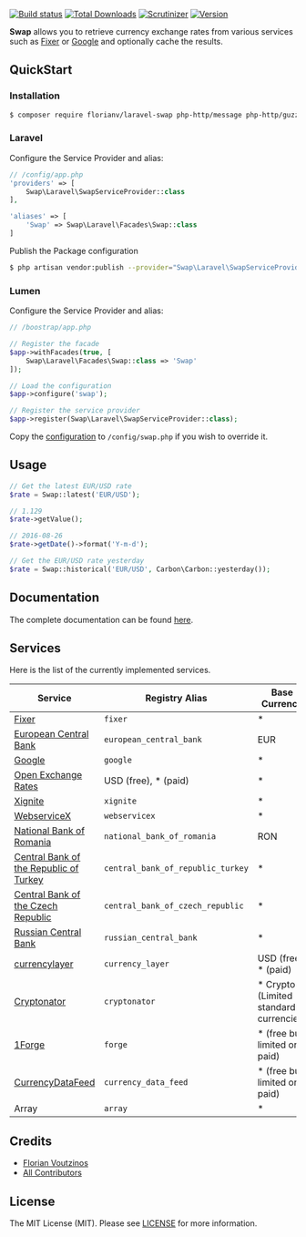 [![Build status](http://img.shields.io/travis/florianv/laravel-swap.svg?style=flat-square)](https://travis-ci.org/florianv/laravel-swap)
[![Total Downloads](https://img.shields.io/packagist/dt/florianv/laravel-swap.svg?style=flat-square)](https://packagist.org/packages/florianv/laravel-swap)
[![Scrutinizer](https://img.shields.io/scrutinizer/g/florianv/laravel-swap.svg?style=flat-square)](https://scrutinizer-ci.com/g/florianv/laravel-swap)
[![Version](http://img.shields.io/packagist/v/florianv/laravel-swap.svg?style=flat-square)](https://packagist.org/packages/florianv/laravel-swap)

**Swap** allows you to retrieve currency exchange rates from various services such as [Fixer](http://fixer.io) or [Google](https://google.com/) and optionally cache the results.

## QuickStart

### Installation

```bash
$ composer require florianv/laravel-swap php-http/message php-http/guzzle6-adapter
```

### Laravel

Configure the Service Provider and alias:

```php
// /config/app.php
'providers' => [
    Swap\Laravel\SwapServiceProvider::class
],

'aliases' => [
    'Swap' => Swap\Laravel\Facades\Swap::class
]
```

Publish the Package configuration

```bash
$ php artisan vendor:publish --provider="Swap\Laravel\SwapServiceProvider"
```

### Lumen

Configure the Service Provider and alias:

```php
// /boostrap/app.php

// Register the facade
$app->withFacades(true, [
    Swap\Laravel\Facades\Swap::class => 'Swap'
]);

// Load the configuration
$app->configure('swap');

// Register the service provider
$app->register(Swap\Laravel\SwapServiceProvider::class);
```

Copy the [configuration](config/swap.php) to `/config/swap.php` if you wish to override it.

## Usage

```php
// Get the latest EUR/USD rate
$rate = Swap::latest('EUR/USD');

// 1.129
$rate->getValue();

// 2016-08-26
$rate->getDate()->format('Y-m-d');

// Get the EUR/USD rate yesterday
$rate = Swap::historical('EUR/USD', Carbon\Carbon::yesterday());
```

## Documentation

The complete documentation can be found [here](https://github.com/florianv/laravel-swap/blob/master/doc/readme.md).

## Services

Here is the list of the currently implemented services.

| Service | Registry Alias | Base Currency | Quote Currency | Historical |
|----------------------------------------------------------------|---------------|----------------------|----------------|----------------|
| [Fixer](http://fixer.io) | `fixer` | * | * | Yes |
| [European Central Bank](http://www.ecb.europa.eu/home/html/index.en.html) | `european_central_bank` | EUR | * | Yes |
| [Google](http://www.google.com/finance) | `google` | * | * | No |
| [Open Exchange Rates](https://openexchangerates.org) | USD (free), * (paid) | * | Yes |
| [Xignite](https://www.xignite.com) | `xignite` | * | * | Yes |
| [WebserviceX](http://www.webservicex.net/ws/default.aspx) | `webservicex` | * | * | No |
| [National Bank of Romania](http://www.bnr.ro) | `national_bank_of_romania` | RON | * | No |
| [Central Bank of the Republic of Turkey](http://www.tcmb.gov.tr) | `central_bank_of_republic_turkey` | * | TRY | No |
| [Central Bank of the Czech Republic](http://www.cnb.cz) | `central_bank_of_czech_republic` | * | CZK | No |
| [Russian Central Bank](http://http://www.cbr.ru) | `russian_central_bank` | * | RUB | Yes |
| [currencylayer](https://currencylayer.com) | `currency_layer` | USD (free), * (paid) | * | Yes |
| [Cryptonator](https://www.cryptonator.com) | `cryptonator` | * Crypto (Limited standard currencies) | * Crypto (Limited standard currencies)  | No |
| [1Forge](https://1forge.com) | `forge` | * (free but limited or paid) | * (free but limited or paid) | No |
| [CurrencyDataFeed](https://currencydatafeed.com) | `currency_data_feed` | * (free but limited or paid) | * (free but limited or paid) | No |
| Array | `array` | * | * | Yes |

## Credits

- [Florian Voutzinos](https://github.com/florianv)
- [All Contributors](https://github.com/florianv/laravel-swap/contributors)

## License

The MIT License (MIT). Please see [LICENSE](https://github.com/florianv/laravel-swap/blob/master/LICENSE) for more information.
